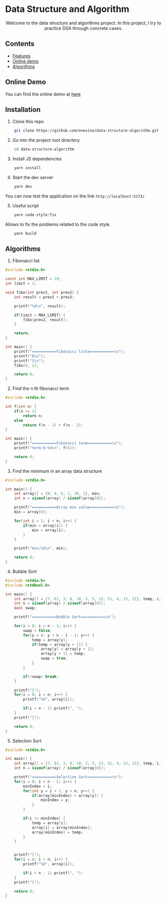 # Data Structure and Algorithm

<p align="center">
Welcome to the data structure and algorithms project. In this project, I try to practice DSA through concrete cases.
</p>

## Contents

-   [Features](#online-demo)
-   [Online demo](#installation)
-   [Algorithms](#algorithms)

## Online Demo

You can find the online demo at [here](https://data-structure-algorithm-psi.vercel.app/)

## Installation

1. Clone this repo

```sh
    git clone https://github.com/onesine/data-structure-algorithm.git
```

2. Go into the project root directory

```sh
    cd data-structure-algorithm
```

3. Install JS dependencies

```sh
    yarn install
```

4. Start the dev server

```sh
    yarn dev
```

You can now test the application on the link `http://localhost:5173/`

5. Useful script

```sh
    yarn code-style:fix
```

Allows to fix the problems related to the code style.

```sh
    yarn build
```

## Algorithms

1. Fibonacci list

```c
#include <stdio.h>

const int MAX_LIMIT = 19;
int limit = 2;

void fibo(int prev1, int prev2) {
    int result = prev1 + prev2;

    printf("%d\n", result);

    if(limit < MAX_LIMIT) {
        fibo(prev2, result);
    }

    return;
}

int main() {
    printf("===========Fibonacci liste===========\n");
    printf("0\n");
    printf("1\n");
    fibo(0, 1);

    return 0;
}
```

2. Find the n th fibonacci term

```c
#include <stdio.h>

int f(int n) {
    if(n <= 1)
        return n;
    else
        return f(n - 1) + f(n - 2);
}

int main() {
    printf("===========Fibonacci term===========\n");
    printf("term-8:%d\n", f(8));

    return 0;
}
```

3. Find the minimum in an array data structure

```c
#include <stdio.h>

int main() {
    int array[] = {9, 4, 6, 1, 10, 2}, min;
    int n = sizeof(array) / sizeof(array[0]);

    printf("===========Array min value===========\n");
    min = array[0];

    for(int i = 1; i < n; i++) {
        if(min > array[i]) {
            min = array[i];
        }
    }

    printf("min:%d\n", min);

    return 0;
}
```

4. Bubble Sort

```c
#include <stdio.h>
#include <stdbool.h>

int main() {
    int array[] = {7, 61, 3, 8, 10, 2, 5, 23, 51, 4, 13, 21}, temp, i;
    int n = sizeof(array) / sizeof(array[0]);
    bool swap;

    printf("===========Bubble Sort===========\n");

    for(i = 0; i < n - 1; i++) {
        swap = false;
        for(y = 0; y < n - i - 1; y++) {
            temp = array[y];
            if(temp > array[y + 1]) {
                array[y] = array[y + 1];
                array[y + 1] = temp;
                swap = true;
            }
        }

        if(!swap) break;
    }

    printf("[");
    for(i = 0; i < n; i++) {
        printf("%d", array[i]);

        if(i < n - 1) printf(", ");
    }
    printf("]");

    return 0;
}
```

5. Selection Sort

```c
#include <stdio.h>

int main() {
    int array[] = {7, 61, 3, 8, 10, 2, 5, 23, 51, 4, 13, 21}, temp, i, minIndex;
    int n = sizeof(array) / sizeof(array[0]);

    printf("===========Selection Sort===========\n");
    for(i = 0; i < n - 1; i++) {
        minIndex = i;
        for(int y = i + 1; y < n; y++) {
            if(array[minIndex] > array[y]) {
                minIndex = y;
            }
        }

        if(i != minIndex) {
            temp = array[i];
            array[i] = array[minIndex];
            array[minIndex] = temp;
        }
    }


    printf("[");
    for(i = 0; i < n; i++) {
        printf("%d", array[i]);

        if(i < n - 1) printf(", ");
    }
    printf("]");

    return 0;
}
```
